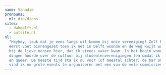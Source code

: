 ```yaml
---
name: Vanadie
pronouns:
  nl: die/diens
sites:
  - dwhdelft.nl
  - outsite.nl
nl:
  "Heyhey, leuk dat je eens langs wil komen bij onze vereniging! Zelf heb ik hier tegen het eind van 2021 voor het
  eerst voet binnengezet toen ik net in Delft woonde en de weg kwijt was in het centrum. Ik voelde me toen al zo thuis
  bij de lieve mensen hier, dat ik steeds vaker kwam. In het begin vond ik dat best wel gek en eng omdat ik veel rare
  dingen hoorde over de cultuur bij studentenverenigingen (en omdat ik geen student was), maar hier is het gewoon, open
  en queer. De meeste tijd sta ik nu voor (of meestal achter) de bar om bij te praten met vrienden, maar het leukste
  vind ik om grote events te organiseren met een van de vele commissies. PS: Ik ben mid-twintig."
---
```

